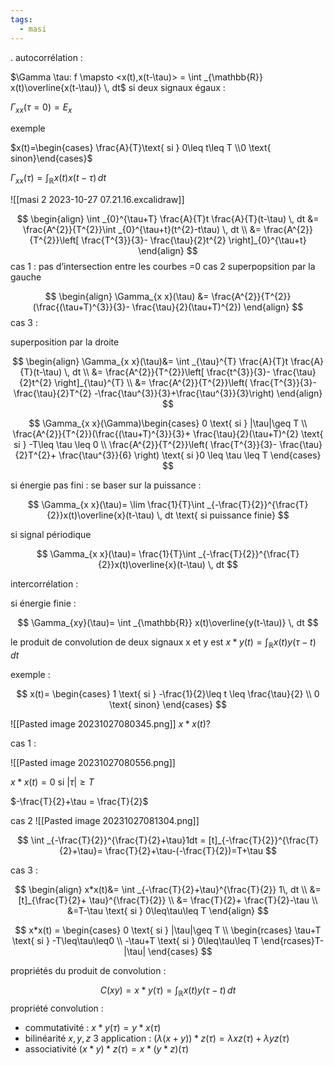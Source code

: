 ```yaml
---
tags:
  - masi
---
```


.
autocorrélation :

$\Gamma \tau: f \mapsto <x(t),x(t-\tau)> = \int _{\mathbb{R}} x(t)\overline{x(t-\tau)} \, dt$
si deux signaux égaux : 

$\Gamma_{xx} (\tau=0) = E_{x}$

exemple

$x(t)=\begin{cases} \frac{A}{T}\text{ si } 0\leq t\leq T \\0 \text{ sinon}\end{cases}$

$\Gamma_{x x}(\tau)=\int _{\mathbb{R}}x(t)x(t-\tau) \, dt$

![[masi 2 2023-10-27 07.21.16.excalidraw]]



$$
\begin{align}
\int _{0}^{\tau+T} \frac{A}{T}t \frac{A}{T}(t-\tau) \, dt &= \frac{A^{2}}{T^{2}}\int _{0}^{\tau+t}(t^{2}-t\tau) \, dt \\
&= \frac{A^{2}}{T^{2}}\left[ \frac{T^{3}}{3}- \frac{\tau}{2}t^{2} \right]_{0}^{\tau+t} 
\end{align}
$$
cas 1 :
pas d’intersection entre les courbes
=0
cas 2 superpopsition par la gauche


$$
\begin{align}
\Gamma_{x x}(\tau) &= \frac{A^{2}}{T^{2}}(\frac{(\tau+T)^{3}}{3}- \frac{\tau}{2}(\tau+T)^{2})
\end{align}
$$
cas 3 :


superposition par la droite


$$
\begin{align}
\Gamma_{x x}(\tau)&= \int _{\tau}^{T} \frac{A}{T}t \frac{A}{T}(t-\tau) \, dt \\
&= \frac{A^{2}}{T^{2}}\left[ \frac{t^{3}}{3}- \frac{\tau}{2}t^{2} \right]_{\tau}^{T} \\
&= \frac{A^{2}}{T^{2}}\left( \frac{T^{3}}{3}-\frac{\tau}{2}T^{2} -\frac{\tau^{3}}{3}+\frac{\tau^{3}}{3}\right)
\end{align}
$$



$$
\Gamma_{x x}(\Gamma)\begin{cases}
0 \text{ si } |\tau|\geq T \\
\frac{A^{2}}{T^{2}}(\frac{(\tau+T)^{3}}{3}+ \frac{\tau}{2}(\tau+T)^{2} \text{ si } -T\leq \tau \leq 0 \\
\frac{A^{2}}{T^{2}}\left( \frac{T^{3}}{3}- \frac{\tau}{2}T^{2}+ \frac{\tau^{3}}{6} \right) \text{ si }0 \leq \tau \leq T
\end{cases}
$$


si énergie pas fini : se baser sur la puissance :

$$
\Gamma_{x x}(\tau)= \lim \frac{1}{T}\int _{-\frac{T}{2}}^{\frac{T}{2}}x(t)\overline{x}(t-\tau) \, dt \text{ si puissance finie} 
$$

si signal périodique 

$$
\Gamma_{x x}(\tau)=  \frac{1}{T}\int _{-\frac{T}{2}}^{\frac{T}{2}}x(t)\overline{x}(t-\tau) \, dt 
$$

intercorrélation :

si énergie finie :

$$
\Gamma_{xy}(\tau)= \int _{\mathbb{R}} x(t)\overline{y(t-\tau)} \, dt 
$$

le produit de convolution de deux signaux x et y est $x*y(t)= \int _{\mathbb{R}}x(t)y(\tau-t)\, dt$

exemple :

$$
x(t)= \begin{cases}
1 \text{ si } -\frac{1}{2}\leq t \leq \frac{\tau}{2} \\
0 \text{ sinon}
\end{cases}
$$

![[Pasted image 20231027080345.png]]
$x*x(t)?$

cas 1 :

![[Pasted image 20231027080556.png]]

$x*x(t)=0$ si $|\tau|\geq T$

$-\frac{T}{2}+\tau = \frac{T}{2}$



cas 2
![[Pasted image 20231027081304.png]]

$$
\int _{-\frac{T}{2}}^{\frac{T}{2}+\tau}1dt = [t]_{-\frac{T}{2}}^{\frac{T}{2}+\tau}= \frac{T}{2}+\tau-(-\frac{T}{2})=T+\tau
$$

cas 3 :

$$
\begin{align}
x*x(t)&= \int _{-\frac{T}{2}+\tau}^{\frac{T}{2}} 1\, dt \\
&= [t]_{\frac{T}{2}+ \tau}^{\frac{T}{2}} \\
&= \frac{T}{2}+ \frac{T}{2}-\tau \\
&=T-\tau \text{ si } 0\leq\tau\leq T 
\end{align}
$$


$$
x*x(t) = \begin{cases}
0 \text{ si } |\tau|\geq T \\
 \begin{rcases}
\tau+T \text{ si } -T\leq\tau\leq0 \\
-\tau+T \text{ si } 0\leq\tau\leq T
\end{rcases}T-|\tau|
\end{cases} 
$$

propriétés du produit de convolution :

$$
C(xy)=x*y(\tau)= \int _{\mathbb{R}}x(t)y(\tau-t) \, dt 
$$
propriété convolution :
- commutativité : $x*y(\tau)=y*x(\tau)$
- bilinéarité $x,y,z$  3 application : $(\lambda(x+y))*z(\tau)=\lambda xz(\tau)+\lambda yz(\tau)$
- associativité $(x*y)*z(\tau)= x*(y*z)(\tau)$